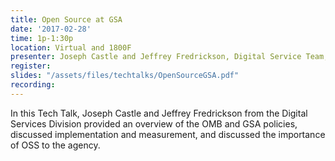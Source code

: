 ```yaml
---
title: Open Source at GSA
date: '2017-02-28'
time: 1p-1:30p
location: Virtual and 1800F
presenter: Joseph Castle and Jeffrey Fredrickson, Digital Service Team, CTO
register:
slides: "/assets/files/techtalks/OpenSourceGSA.pdf"
recording:
---
```


In this Tech Talk, Joseph Castle and Jeffrey Fredrickson from the Digital Services Division provided an overview of the OMB and GSA policies, discussed implementation and measurement, and discussed the importance of OSS to the agency.
